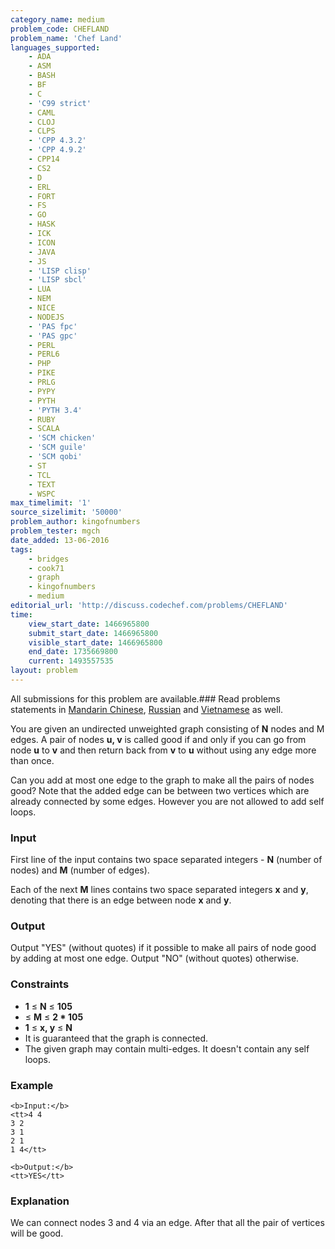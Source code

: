 ```yaml
---
category_name: medium
problem_code: CHEFLAND
problem_name: 'Chef Land'
languages_supported:
    - ADA
    - ASM
    - BASH
    - BF
    - C
    - 'C99 strict'
    - CAML
    - CLOJ
    - CLPS
    - 'CPP 4.3.2'
    - 'CPP 4.9.2'
    - CPP14
    - CS2
    - D
    - ERL
    - FORT
    - FS
    - GO
    - HASK
    - ICK
    - ICON
    - JAVA
    - JS
    - 'LISP clisp'
    - 'LISP sbcl'
    - LUA
    - NEM
    - NICE
    - NODEJS
    - 'PAS fpc'
    - 'PAS gpc'
    - PERL
    - PERL6
    - PHP
    - PIKE
    - PRLG
    - PYPY
    - PYTH
    - 'PYTH 3.4'
    - RUBY
    - SCALA
    - 'SCM chicken'
    - 'SCM guile'
    - 'SCM qobi'
    - ST
    - TCL
    - TEXT
    - WSPC
max_timelimit: '1'
source_sizelimit: '50000'
problem_author: kingofnumbers
problem_tester: mgch
date_added: 13-06-2016
tags:
    - bridges
    - cook71
    - graph
    - kingofnumbers
    - medium
editorial_url: 'http://discuss.codechef.com/problems/CHEFLAND'
time:
    view_start_date: 1466965800
    submit_start_date: 1466965800
    visible_start_date: 1466965800
    end_date: 1735669800
    current: 1493557535
layout: problem
---
```

All submissions for this problem are available.###  Read problems statements in [Mandarin Chinese](http://www.codechef.com/download/translated/COOK71/mandarin/CHEFLAND.pdf), [Russian](http://www.codechef.com/download/translated/COOK71/russian/CHEFLAND.pdf) and [Vietnamese](http://www.codechef.com/download/translated/COOK71/vietnamese/CHEFLAND.pdf) as well.

You are given an undirected unweighted graph consisting of **N** nodes and M edges. A pair of nodes **u, v** is called good if and only if you can go from node **u** to **v** and then return back from **v** to **u** without using any edge more than once.

Can you add at most one edge to the graph to make all the pairs of nodes good? Note that the added edge can be between two vertices which are already connected by some edges. However you are not allowed to add self loops.

### Input

First line of the input contains two space separated integers - **N** (number of nodes) and **M** (number of edges).

Each of the next **M** lines contains two space separated integers **x** and **y**, denoting that there is an edge between node **x** and **y**.

### Output

Output "YES" (without quotes) if it possible to make all pairs of node good by adding at most one edge. Output "NO" (without quotes) otherwise.

### Constraints

- **1** ≤ **N** ≤ **105**
- ≤ **M** ≤ **2 \* 105**
- **1** ≤ **x, y** ≤ **N**
- It is guaranteed that the graph is connected.
- The given graph may contain multi-edges. It doesn't contain any self loops.

### Example

```
<b>Input:</b>
<tt>4 4
3 2
3 1
2 1
1 4</tt>

<b>Output:</b>
<tt>YES</tt>

```
### Explanation

We can connect nodes 3 and 4 via an edge. After that all the pair of vertices will be good.